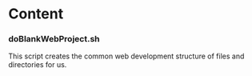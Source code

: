 # Content
### doBlankWebProject.sh
This script creates the common web development structure of files and directories for us.
